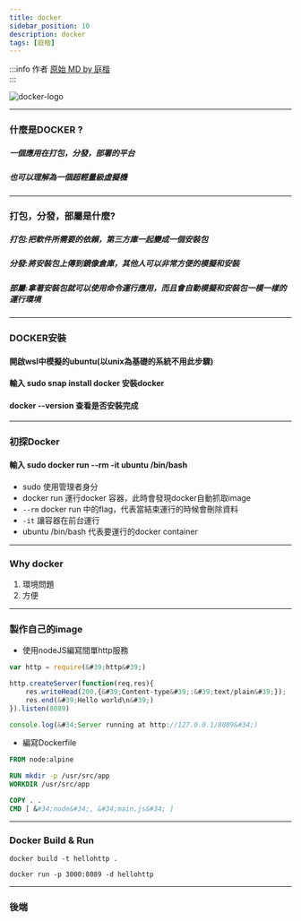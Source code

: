 ```yaml
---
title: docker
sidebar_position: 10
description: docker
tags: [庭楷]
---
```

:::info 作者
[原始 MD by 庭楷](https://hackmd.io/OomshiVfSSOfptXhCo17Qw)  
:::


![docker-logo](https://hackmd.io/_uploads/BJtDmnaHT.png)

---

### 什麼是DOCKER ?
##### 一個應用在打包，分發，部署的平台
##### 也可以理解為一個超輕量級虛擬機

---


### 打包，分發，部屬是什麼?

##### 打包:把軟件所需要的依賴，第三方庫一起變成一個安裝包
##### 分發:將安裝包上傳到鏡像倉庫，其他人可以非常方便的模擬和安裝
##### 部屬:拿著安裝包就可以使用命令運行應用，而且會自動模擬和安裝包一模一樣的運行環境

---


### DOCKER安裝

#### 開啟wsl中模擬的ubuntu(以unix為基礎的系統不用此步驟)
#### 輸入 sudo snap install docker 安裝docker
#### docker --version 查看是否安裝完成

---

### 初探Docker
#### 輸入 sudo docker run --rm -it ubuntu /bin/bash
- sudo 使用管理者身分
- docker run 運行docker 容器，此時會發現docker自動抓取image
- `--rm` docker run 中的flag，代表當結束運行的時候會刪除資料
- `-it` 讓容器在前台運行
- ubuntu /bin/bash 代表要運行的docker container

---


### Why docker

1. 環境問題
2. 方便

---


### 製作自己的image

- 使用nodeJS編寫間單http服務

```javascript
var http = require(&#39;http&#39;)

http.createServer(function(req,res){
    res.writeHead(200,{&#39;Content-type&#39;:&#39;text/plain&#39;});
    res.end(&#39;Hello world\n&#39;)
}).listen(8089)

console.log(&#34;Server running at http://127.0.0.1/8089&#34;)
```

- 編寫Dockerfile
```dockerfile
FROM node:alpine

RUN mkdir -p /usr/src/app
WORKDIR /usr/src/app

COPY . .
CMD [ &#34;node&#34;, &#34;main.js&#34; ]
```

---

### Docker Build &amp; Run

```docker build -t hellohttp .```

```docker run -p 3000:8089 -d hellohttp```


---

### 後端
